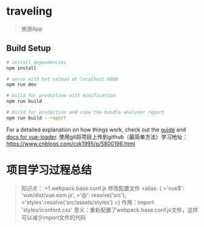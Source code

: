 # traveling

> 旅游App

## Build Setup

``` bash
# install dependencies
npm install

# serve with hot reload at localhost:8080
npm run dev

# build for production with minification
npm run build

# build for production and view the bundle analyzer report
npm run build --report
```

For a detailed explanation on how things work, check out the [guide](http://vuejs-templates.github.io/webpack/) and [docs for vue-loader](http://vuejs.github.io/vue-loader).
使用git将项目上传到github（最简单方法）学习地址：https://www.cnblogs.com/cxk1995/p/5800196.html

# 项目学习过程总结

> 知识点：
    >1.webpack.base.conf.js  修改配置文件
     >alias: {
        >'vue$': 'vue/dist/vue.esm.js',
        >'@': resolve('src'),
			  >'styles':resolve('src/assets/styles')
      >}
 >作用：import 'styles/iconfont.css' 
 >意义：重新配置了webpack.base.conf.js文件，这样可以减少import文件的代码
